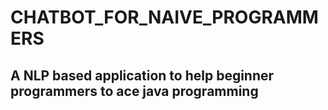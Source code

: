 # CHATBOT_FOR_NAIVE_PROGRAMMERS
<h2>A NLP based application to help beginner programmers to ace java programming</h2> <br/><br/>


